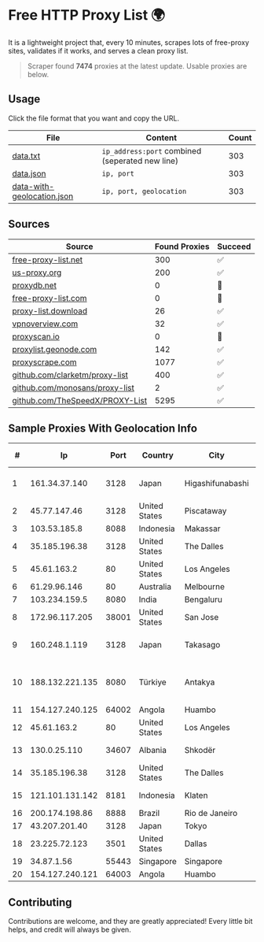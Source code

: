 
# Free HTTP Proxy List 🌍

It is a lightweight project that, every 10 minutes, scrapes lots of free-proxy sites, validates if it works, and serves a clean proxy list.


> Scraper found **7474** proxies at the latest update. Usable proxies are below.

## Usage

Click the file format that you want and copy the URL.


|File|Content|Count|
|----|-------|-----|
|[data.txt](https://raw.githubusercontent.com/themiralay/Proxy-List-World/master/data.txt)|`ip_address:port` combined (seperated new line)|303|
|[data.json](https://raw.githubusercontent.com/themiralay/Proxy-List-World/master/data.json)|`ip, port`|303|
|[data-with-geolocation.json](https://raw.githubusercontent.com/themiralay/Proxy-List-World/master/data-with-geolocation.json)|`ip, port, geolocation`|303|

## Sources

|Source|Found Proxies|Succeed|
|------|-------------|-------|
|[free-proxy-list.net](https://free-proxy-list.net)|300|✅|
|[us-proxy.org](https://www.us-proxy.org)|200|✅|
|[proxydb.net](http://proxydb.net)|0|🚫|
|[free-proxy-list.com](https://free-proxy-list.com/?page=&port=&type%5B%5D=http&type%5B%5D=https&up_time=0&search=Search)|0|🚫|
|[proxy-list.download](https://www.proxy-list.download/HTTP)|26|✅|
|[vpnoverview.com](https://vpnoverview.com/privacy/anonymous-browsing/free-proxy-servers)|32|✅|
|[proxyscan.io](https://www.proxyscan.io)|0|🚫|
|[proxylist.geonode.com](https://proxylist.geonode.com/api/proxy-list?limit=300&page=1&sort_by=lastChecked&sort_type=desc&protocols=http,https)|142|✅|
|[proxyscrape.com](https://api.proxyscrape.com/v2/?request=displayproxies&protocol=http&timeout=10000&country=all&ssl=all&anonymity=all)|1077|✅|
|[github.com/clarketm/proxy-list](https://raw.githubusercontent.com/clarketm/proxy-list/master/proxy-list-raw.txt)|400|✅|
|[github.com/monosans/proxy-list](https://raw.githubusercontent.com/monosans/proxy-list/main/proxies/http.txt)|2|✅|
|[github.com/TheSpeedX/PROXY-List](https://raw.githubusercontent.com/TheSpeedX/PROXY-List/master/http.txt)|5295|✅|


## Sample Proxies With Geolocation Info

|#|Ip|Port|Country|City|Internet Service Provider|
|-|--|----|-------|----|-------------------------|
|1|161.34.37.140|3128|Japan|Higashifunabashi|NTT PC Communications, Inc.|
|2|45.77.147.46|3128|United States|Piscataway|The Constant Company|
|3|103.53.185.8|8088|Indonesia|Makassar|BOSOWA|
|4|35.185.196.38|3128|United States|The Dalles|Google LLC|
|5|45.61.163.2|80|United States|Los Angeles|FranTech Solutions|
|6|61.29.96.146|80|Australia|Melbourne|AAPT Limited|
|7|103.234.159.5|8080|India|Bengaluru|MWPL|
|8|172.96.117.205|38001|United States|San Jose|Zenlayer Inc|
|9|160.248.1.119|3128|Japan|Takasago|NTT PC Communications, Inc.|
|10|188.132.221.135|8080|Türkiye|Antakya|High Speed Telekomunikasyon ve Hab. Hiz. Ltd. Sti.|
|11|154.127.240.125|64002|Angola|Huambo|HMB-FTTH|
|12|45.61.163.2|80|United States|Los Angeles|FranTech Solutions|
|13|130.0.25.110|34607|Albania|Shkodër|IBC Backbone Services South|
|14|35.185.196.38|3128|United States|The Dalles|Google LLC|
|15|121.101.131.142|8181|Indonesia|Klaten|PT SELARAS CITRA TERABIT|
|16|200.174.198.86|8888|Brazil|Rio de Janeiro|Claro S.A|
|17|43.207.201.40|3128|Japan|Tokyo|Amazon.com, Inc.|
|18|23.225.72.123|3501|United States|Dallas|Cnservers LLC|
|19|34.87.1.56|55443|Singapore|Singapore|Google LLC|
|20|154.127.240.121|64003|Angola|Huambo|HMB-FTTH|



## Contributing

Contributions are welcome, and they are greatly appreciated! Every
little bit helps, and credit will always be given.

